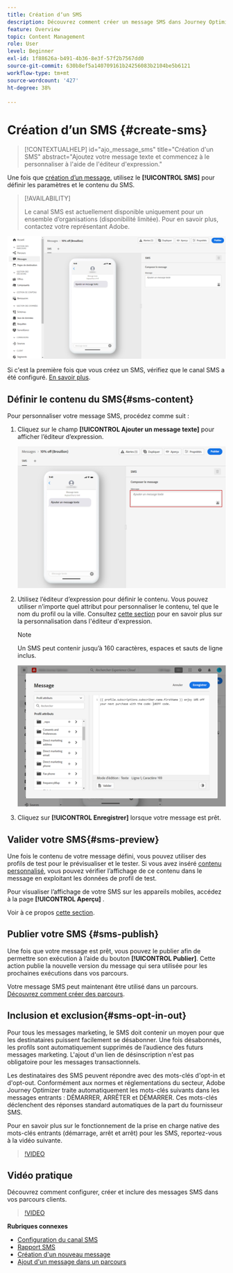 ```yaml
---
title: Création dʼun SMS
description: Découvrez comment créer un message SMS dans Journey Optimizer
feature: Overview
topic: Content Management
role: User
level: Beginner
exl-id: 1f88626a-b491-4b36-8e3f-57f2b7567dd0
source-git-commit: 630b8ef5a140709161b24256083b2104be5b6121
workflow-type: tm+mt
source-wordcount: '427'
ht-degree: 38%

---
```


# Création dʼun SMS {#create-sms}

>[!CONTEXTUALHELP]
>id="ajo_message_sms"
>title="Création d&#39;un SMS"
>abstract="Ajoutez votre message texte et commencez à le personnaliser à l&#39;aide de l&#39;éditeur d&#39;expression."

Une fois que [création d’un message](get-started-content.md), utilisez le **[!UICONTROL SMS]** pour définir les paramètres et le contenu du SMS.


>[!AVAILABILITY]
>
>Le canal SMS est actuellement disponible uniquement pour un ensemble d’organisations (disponibilité limitée). Pour en savoir plus, contactez votre représentant Adobe.

![](assets/sms_1.png)

Si c&#39;est la première fois que vous créez un SMS, vérifiez que le canal SMS a été configuré. [En savoir plus](../configuration/sms-configuration.md).

## Définir le contenu du SMS{#sms-content}

Pour personnaliser votre message SMS, procédez comme suit :

1. Cliquez sur le champ **[!UICONTROL Ajouter un message texte]** pour afficher lʼéditeur dʼexpression.

   ![](assets/sms_3.png)

1. Utilisez l’éditeur d’expression pour définir le contenu. Vous pouvez utiliser n’importe quel attribut pour personnaliser le contenu, tel que le nom du profil ou la ville. Consultez [cette section](../personalization/personalize.md) pour en savoir plus sur la personnalisation dans l&#39;éditeur d&#39;expression.

   >[!NOTE]
   >
   > Un SMS peut contenir jusqu’à 160 caractères, espaces et sauts de ligne inclus.

   ![](assets/sms_2.png)

1. Cliquez sur **[!UICONTROL Enregistrer]** lorsque votre message est prêt.

## Valider votre SMS{#sms-preview}

Une fois le contenu de votre message défini, vous pouvez utiliser des profils de test pour le prévisualiser et le tester. Si vous avez inséré [contenu personnalisé](../personalization/personalize.md), vous pouvez vérifier l’affichage de ce contenu dans le message en exploitant les données de profil de test.

Pour visualiser l’affichage de votre SMS sur les appareils mobiles, accédez à la page **[!UICONTROL Aperçu]** .

Voir à ce propos [cette section](../design/preview.md).

## Publier votre SMS {#sms-publish}

Une fois que votre message est prêt, vous pouvez le publier afin de permettre son exécution à lʼaide du bouton **[!UICONTROL Publier]**. Cette action publie la nouvelle version du message qui sera utilisée pour les prochaines exécutions dans vos parcours.

Votre message SMS peut maintenant être utilisé dans un parcours. [Découvrez comment créer des parcours](../building-journeys/journey-gs.md).

## Inclusion et exclusion{#sms-opt-in-out}

Pour tous les messages marketing, le SMS doit contenir un moyen pour que les destinataires puissent facilement se désabonner. Une fois désabonnés, les profils sont automatiquement supprimés de l’audience des futurs messages marketing. L&#39;ajout d&#39;un lien de désinscription n&#39;est pas obligatoire pour les messages transactionnels.

Les destinataires des SMS peuvent répondre avec des mots-clés d&#39;opt-in et d&#39;opt-out. Conformément aux normes et réglementations du secteur, Adobe Journey Optimizer traite automatiquement les mots-clés suivants dans les messages entrants : DÉMARRER, ARRÊTER et DÉMARRER. Ces mots-clés déclenchent des réponses standard automatiques de la part du fournisseur SMS.

Pour en savoir plus sur le fonctionnement de la prise en charge native des mots-clés entrants (démarrage, arrêt et arrêt) pour les SMS, reportez-vous à la vidéo suivante.

>[!VIDEO](https://video.tv.adobe.com/v/344026?quality=12)

## Vidéo pratique

Découvrez comment configurer, créer et inclure des messages SMS dans vos parcours clients.

>[!VIDEO](https://video.tv.adobe.com/v/344460?quality=12)

**Rubriques connexes**

* [Configuration du canal SMS](../configuration/sms-configuration.md)
* [Rapport SMS](../reports/journey-global-report.md#sms-global)
* [Création d&#39;un nouveau message](get-started-content.md)
* [Ajout d&#39;un message dans un parcours](../building-journeys/journeys-message.md)
